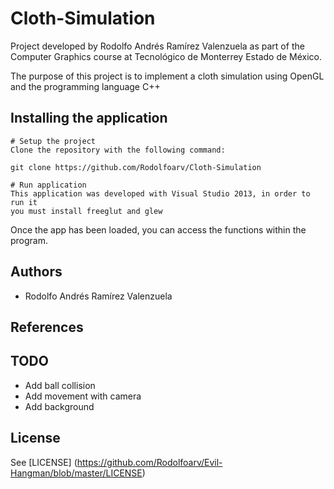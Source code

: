 # Cloth-Simulation

Project developed by Rodolfo Andrés Ramírez Valenzuela as part of the Computer
Graphics course at Tecnológico de Monterrey Estado de México.

The purpose of this project is to implement a cloth simulation using OpenGL
and the programming language C++

## Installing the application
    # Setup the project
    Clone the repository with the following command:

    git clone https://github.com/Rodolfoarv/Cloth-Simulation

    # Run application
    This application was developed with Visual Studio 2013, in order to run it
    you must install freeglut and glew

Once the app has been loaded, you can access the functions within the program.

## Authors

- Rodolfo Andrés Ramírez Valenzuela

## References

## TODO

- Add ball collision
- Add movement with camera
- Add background

## License

See [LICENSE] (https://github.com/Rodolfoarv/Evil-Hangman/blob/master/LICENSE)
